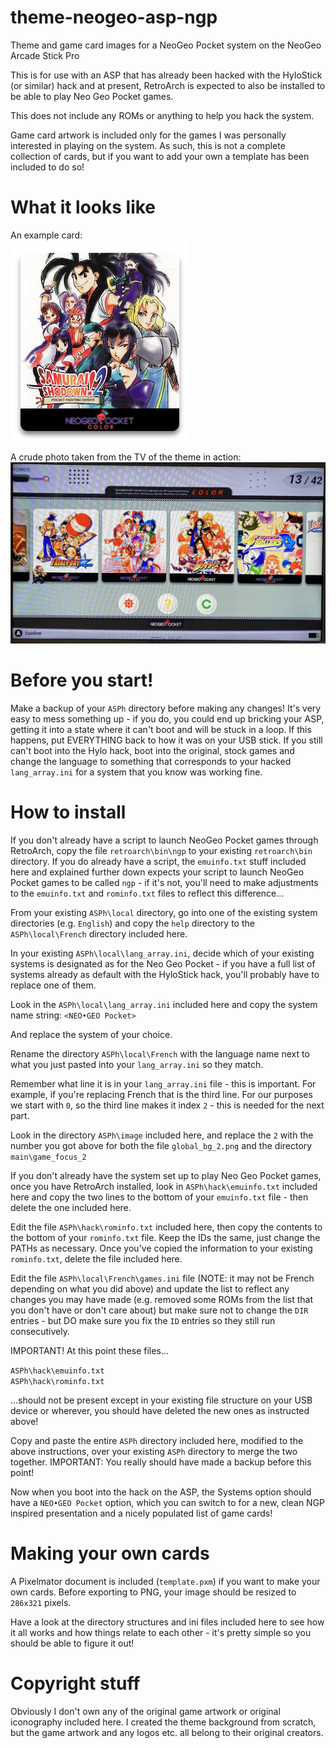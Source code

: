# theme-neogeo-asp-ngp
Theme and game card images for a NeoGeo Pocket system on the NeoGeo Arcade Stick Pro

This is for use with an ASP that has already been hacked with the HyloStick (or similar)
hack and at present, RetroArch is expected to also be installed to be able to play
Neo Geo Pocket games.

This does not include any ROMs or anything to help you hack the system.

Game card artwork is included only for the games I was personally interested in playing
on the system. As such, this is not a complete collection of cards, but if you want to add
your own a template has been included to do so!

# What it looks like

An example card:  
![alt text](https://raw.githubusercontent.com/TerryGoodwin/theme-neogeo-asp-ngp/main/ASPh/games/ngpc_samsho2/cover.png "Samurai Shodown! 2 card")

A crude photo taken from the TV of the theme in action:  
![alt text](https://raw.githubusercontent.com/TerryGoodwin/theme-neogeo-asp-ngp/main/photo_inaction.png "Photo from the TV")

# Before you start!

Make a backup of your `ASPh` directory before making any changes! It's very easy to mess
something up - if you do, you could end up bricking your ASP, getting it into a state
where it can't boot and will be stuck in a loop. If this happens, put EVERYTHING back
to how it was on your USB stick. If you still can't boot into the Hylo hack, boot into
the original, stock games and change the language to something that corresponds to your
hacked `lang_array.ini` for a system that you know was working fine.

# How to install

If you don't already have a script to launch NeoGeo Pocket games through RetroArch, copy
the file `retroarch\bin\ngp` to your existing `retroarch\bin` directory. If you do already
have a script, the `emuinfo.txt` stuff included here and explained further down expects
your script to launch NeoGeo Pocket games to be called `ngp` - if it's not, you'll need
to make adjustments to the `emuinfo.txt` and `rominfo.txt` files to reflect this
difference...

From your existing `ASPh\local` directory, go into one of the existing system directories
(e.g. `English`) and copy the `help` directory to the `ASPh\local\French` directory
included here.

In your existing `ASPh\local\lang_array.ini`, decide which of your existing systems is
designated as for the Neo Geo Pocket - if you have a full list of systems already as
default with the HyloStick hack, you'll probably have to replace one of them.

Look in the `ASPh\local\lang_array.ini` included here and copy the system name string:
`<NEO•GEO Pocket>`

And replace the system of your choice.

Rename the directory `ASPh\local\French` with the language name next to what you just
pasted into your `lang_array.ini` so they match.

Remember what line it is in your `lang_array.ini` file - this is important. For example,
if you're replacing French that is the third line. For our purposes we start with `0`, so
the third line makes it index `2` - this is needed for the next part.

Look in the directory `ASPh\image` included here, and replace the `2` with the number
you got above for both the file `global_bg_2.png` and the directory `main\game_focus_2`

If you don't already have the system set up to play Neo Geo Pocket games, once you have
RetroArch installed, look in `ASPh\hack\emuinfo.txt` included here and copy the two lines
to the bottom of your `emuinfo.txt` file - then delete the one included here.

Edit the file `ASPh\hack\rominfo.txt` included here, then copy the contents to the bottom
of your `rominfo.txt` file. Keep the IDs the same, just change the PATHs as necessary.
Once you've copied the information to your existing `rominfo.txt`, delete the file
included here.

Edit the file `ASPh\local\French\games.ini` file (NOTE: it may not be French depending on
what you did above) and update the list to reflect any changes you may have made (e.g.
removed some ROMs from the list that you don't have or don't care about) but make sure
not to change the `DIR` entries - but DO make sure you fix the `ID` entries so they still
run consecutively.

IMPORTANT! At this point these files...

`ASPh\hack\emuinfo.txt`  
`ASPh\hack\rominfo.txt`

...should not be present except in your existing file structure on your USB device or
wherever, you should have deleted the new ones as instructed above!

Copy and paste the entire `ASPh` directory included here, modified to the above
instructions, over your existing `ASPh` directory to merge the two together. IMPORTANT:
You really should have made a backup before this point!

Now when you boot into the hack on the ASP, the Systems option should have a
`NEO•GEO Pocket` option, which you can switch to for a new, clean NGP inspired
presentation and a nicely populated list of game cards!

# Making your own cards

A Pixelmator document is included (`template.pxm`) if you want to make your own cards.
Before exporting to PNG, your image should be resized to `286x321` pixels.

Have a look at the directory structures and ini files included here to see how it all
works and how things relate to each other - it's pretty simple so you should be able to
figure it out!

# Copyright stuff

Obviously I don't own any of the original game artwork or original iconography included
here. I created the theme background from scratch, but the game artwork and any logos etc.
all belong to their original creators.